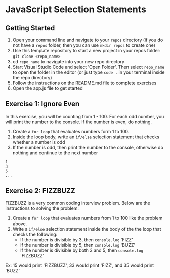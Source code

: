 # JavaScript Selection Statements

## Getting Started

1. Open your command line and navigate to your `repos` directory (if you do not have a `repos` folder, then you can use `mkdir repos` to create one)
2. Use this template repository to start a new project in your repos folder: `git clone <repo_name>`
3. cd `repo_name` to navigate into your new repo directory
4. Start Visual Studio Code and select 'Open Folder'. Then select `repo_name` to open the folder in the editor (or just type `code .` in your terminal inside the repo directory)
5. Follow the instructions on the README.md file to complete exercises
6. Open the app.js file to get started

## Exercise 1: Ignore Even

In this exercise, you will be counting from 1 - 100. For each odd number, you will print the number to the console. If the number is even, do nothing.

1. Create a `for loop` that evaluates numbers form 1 to 100.
2. Inside the loop body, write an `if/else` selection statement that checks whether a number is odd
3. If the number is odd, then print the number to the console, otherwise do nothing and continue to the next number

```
1
3
5
...
```

## Exercise 2: FIZZBUZZ

FIZZBUZZ is a very common coding interview problem. Below are the instructions to solving the problem:

1. Create a `for loop` that evaluates numbers from 1 to 100 like the problem above.
2. Write a `if/else` selection statement inside the body of the the loop that checks the following:
   - If the number is divisible by 3, then `console.log` 'FIZZ'
   - If the number is divisible by 5, then `console.log` 'BUZZ'
   - If the number is divisible by both 3 and 5, then `console.log` 'FIZZBUZZ'

Ex: 15 would print 'FIZZBUZZ', 33 would print 'FIZZ', and 35 would print 'BUZZ'
